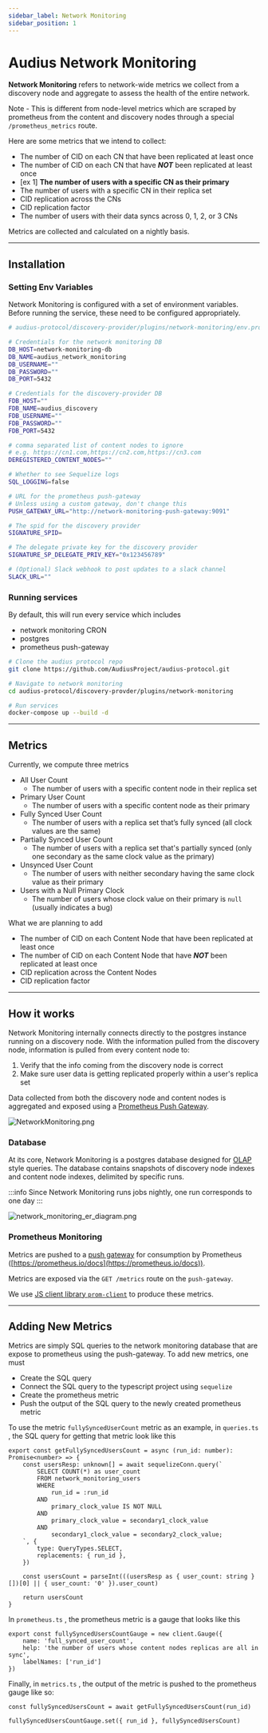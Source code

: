 ```yaml
---
sidebar_label: Network Monitoring
sidebar_position: 1
---
```


# Audius Network Monitoring

**Network Monitoring** refers to network-wide metrics we collect from a discovery node and aggregate to assess the health of the entire network.

Note - This is different from node-level metrics which are scraped by prometheus from the content and discovery nodes through a special `/prometheus_metrics` route.

Here are some metrics that we intend to collect:

- The number of CID on each CN that have been replicated at least once
- The number of CID on each CN that have ***NOT*** been replicated at least once
- [ex 1] **The number of users with a specific CN as their primary**
- The number of users with a specific CN in their replica set
- CID replication across the CNs
- CID replication factor
- The number of users with their data syncs across 0, 1, 2, or 3 CNs

Metrics are collected and calculated on a nightly basis.

---

## Installation

### Setting Env Variables

Network Monitoring is configured with a set of environment variables. Before running the service, these need to be configured appropriately.

```sh
# audius-protocol/discovery-provider/plugins/network-monitoring/env.prod

# Credentials for the network monitoring DB
DB_HOST=network-monitoring-db
DB_NAME=audius_network_monitoring
DB_USERNAME=""
DB_PASSWORD=""
DB_PORT=5432

# Credentials for the discovery-provider DB
FDB_HOST=""
FDB_NAME=audius_discovery
FDB_USERNAME=""
FDB_PASSWORD=""
FDB_PORT=5432

# comma separated list of content nodes to ignore
# e.g. https://cn1.com,https://cn2.com,https://cn3.com
DEREGISTERED_CONTENT_NODES=""

# Whether to see Sequelize logs
SQL_LOGGING=false

# URL for the prometheus push-gateway 
# Unless using a custom gateway, don't change this
PUSH_GATEWAY_URL="http://network-monitoring-push-gateway:9091"

# The spid for the discovery provider
SIGNATURE_SPID=

# The delegate private key for the discovery provider
SIGNATURE_SP_DELEGATE_PRIV_KEY="0x123456789"

# (Optional) Slack webhook to post updates to a slack channel
SLACK_URL=""
```


### Running services

By default, this will run every service which includes

- network monitoring CRON
- postgres
- prometheus push-gateway

```bash
# Clone the audius protocol repo
git clone https://github.com/AudiusProject/audius-protocol.git

# Navigate to network monitoring
cd audius-protocol/discovery-provder/plugins/network-monitoring

# Run services
docker-compose up --build -d
```

---

## Metrics

Currently, we compute three metrics

- All User Count
    - The number of users with a specific content node in their replica set
- Primary User Count
    - The number of users with a specific content node as their primary
- Fully Synced User Count
    - The number of users with a replica set that’s fully synced (all clock values are the same)
- Partially Synced User Count
    - The number of users with a replica set that's partially synced (only one secondary as the same clock value as the primary)
- Unsynced User Count
    - The number of users with neither secondary having the same clock value as their primary
- Users with a Null Primary Clock 
    - The number of users whose clock value on their primary is `null` (usually indicates a bug)

What we are planning to add

- The number of CID on each Content Node that have been replicated at least once
- The number of CID on each Content Node that have ***NOT*** been replicated at least once
- CID replication across the Content Nodes
- CID replication factor

---

## How it works

Network Monitoring internally connects directly to the postgres instance running on a discovery node. With the information pulled from the discovery node, information is pulled from every content node to:

1. Verify that the info coming from the discovery node is correct
2. Make sure user data is getting replicated properly within a user's replica set

Data collected from both the discovery node and content nodes is aggregated and exposed using a [Prometheus Push Gateway](https://prometheus.io/docs/practices/pushing/).

![NetworkMonitoring.png](/img/NetworkMonitoring.png)

### Database

At its core, Network Monitoring is a postgres database designed for [OLAP](https://en.wikipedia.org/wiki/Online_analytical_processing) style queries. The database contains snapshots of discovery node indexes and content node indexes, delimited by specific runs.

:::info
        Since Network Monitoring runs jobs nightly, one run corresponds to one day
:::

![network_monitoring_er_diagram.png](/img/network_monitoring_er_diagram.png)

### Prometheus Monitoring

Metrics are pushed to a [push gateway](https://prometheus.io/docs/practices/pushing/) for consumption by Prometheus ([https://prometheus.io/docs](https://prometheus.io/docs)).

Metrics are exposed via the `GET /metrics` route on the `push-gateway`.

We use [JS client library `prom-client`](https://github.com/siimon/prom-client) to produce these metrics.

---

## Adding New Metrics

Metrics are simply SQL queries to the network monitoring database that are expose to prometheus using the push-gateway. To add new metrics, one must

- Create the SQL query
- Connect the SQL query to the typescript project using `sequelize`
- Create the prometheus metric
- Push the output of the SQL query to the newly created prometheus metric

To use the metric `fullySyncedUserCount` metric as an example, in `queries.ts` , the SQL query for getting that metric look like this

```tsx
export const getFullySyncedUsersCount = async (run_id: number): Promise<number> => {
    const usersResp: unknown[] = await sequelizeConn.query(`
        SELECT COUNT(*) as user_count
        FROM network_monitoring_users
        WHERE
            run_id = :run_id
        AND 
            primary_clock_value IS NOT NULL
        AND
            primary_clock_value = secondary1_clock_value
        AND
            secondary1_clock_value = secondary2_clock_value;
    `, {
        type: QueryTypes.SELECT,
        replacements: { run_id },
    })

    const usersCount = parseInt(((usersResp as { user_count: string }[])[0] || { user_count: '0' }).user_count)

    return usersCount
}
```

In `prometheus.ts` , the prometheus metric is a gauge that looks like this

```tsx
export const fullySyncedUsersCountGauge = new client.Gauge({
    name: 'full_synced_user_count',
    help: 'the number of users whose content nodes replicas are all in sync',
    labelNames: ['run_id']
})
```

Finally, in `metrics.ts` , the output of the metric is pushed to the prometheus gauge like so:

```tsx
const fullySyncedUsersCount = await getFullySyncedUsersCount(run_id)

fullySyncedUsersCountGauge.set({ run_id }, fullySyncedUsersCount)
```
